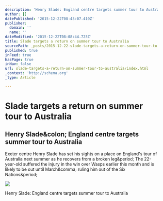```yaml
---
description: 'Henry Slade: England centre targets summer tour to Australia'
author: []
datePublished: '2015-12-22T08:43:07.410Z'
publisher:
  domain: ''
  name: ''
dateModified: '2015-12-22T08:08:44.723Z'
title: Slade targets a return on summer tour to Australia
sourcePath: _posts/2015-12-22-slade-targets-a-return-on-summer-tour-to-australia.md
published: true
inFeed: true
hasPage: true
inNav: false
url: slade-targets-a-return-on-summer-tour-to-australia/index.html
_context: 'http://schema.org'
_type: Article

---
```

# Slade targets a return on summer tour to Australia

<article style=""><h1>Henry Slade&amp;colon; England centre targets summer tour to Australia</h1><p>Exeter centre Henry Slade has set his sights on a place on England's tour of Australia next summer as he recovers from a broken leg&amp;period; The 22-year-old suffered the injury in the win over Wasps earlier this month and is likely to be out until March&amp;comma; ruling him out of the Six Nations&amp;period;</p><img src="http://ichef.bbci.co.uk/onesport/cps/624/cpsprodpb/2F87/production/_87276121_henry_slade_broken_leg_getty1.jpg" /></article>

Henry Slade: England centre targets summer tour to Australia